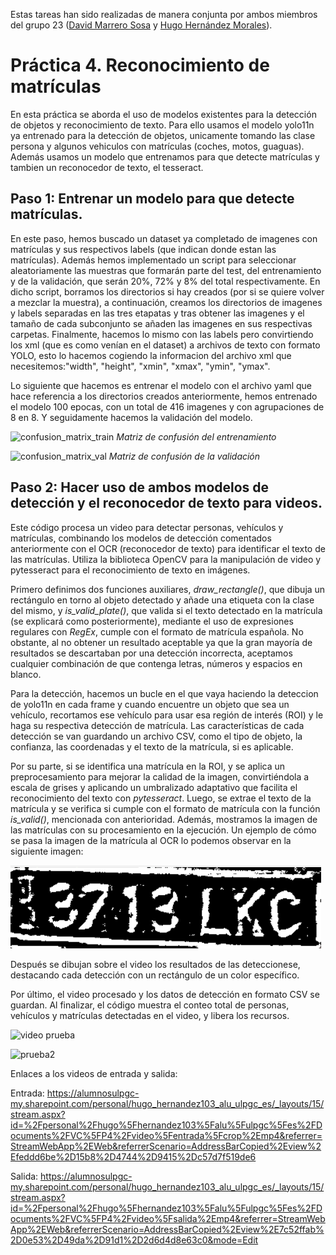 Estas tareas han sido realizadas de manera conjunta por ambos miembros del grupo 23 ([David Marrero Sosa](https://github.com/deivinot) y [Hugo Hernández Morales](https://github.com/HugoHdez)).

# Práctica 4. Reconocimiento de matrículas

En esta práctica se aborda el uso de modelos existentes para la detección de objetos y reconocimiento de texto. Para ello usamos el modelo yolo11n ya entrenado para la detección de objetos, unicamente tomando las clase persona y algunos vehiculos con matrículas (coches, motos, guaguas). Además usamos un modelo que entrenamos para que detecte matrículas y tambien un reconocedor de texto, el tesseract.

## **Paso 1:** Entrenar un modelo para que detecte matrículas.

En este paso, hemos buscado un dataset ya completado de imagenes con matrículas y sus respectivos labels (que indican donde estan las matrículas). Además hemos implementado un script para seleccionar aleatoriamente las muestras que formarán parte del test, del entrenamiento y de la validación, que serán 20%, 72% y 8% del total respectivamente. En dicho script, borramos los directorios si hay creados (por si se quiere volver a mezclar la muestra), a continuación, creamos los directorios de imagenes y labels separadas en las tres etapatas y tras obtener las imagenes y el tamaño de cada subconjunto se añaden las imagenes en sus respectivas carpetas. Finalmente, hacemos lo mismo con las labels pero convirtiendo los xml (que es como venían en el dataset) a archivos de texto con formato YOLO, esto lo hacemos cogiendo la informacion del archivo xml que necesitemos:"width", "height", "xmin", "xmax", "ymin", "ymax".

Lo siguiente que hacemos es entrenar el modelo con el archivo yaml que hace referencia a los directorios creados anteriormente, hemos entrenado el modelo 100 epocas, con un total de 416 imagenes y con agrupaciones de 8 en 8. Y seguidamente hacemos la validación del modelo.

![confusion_matrix_train](https://github.com/user-attachments/assets/c2fd850e-af84-4a2a-9ccc-3fedce0a6255)
*Matriz de confusión del entrenamiento*


![confusion_matrix_val](https://github.com/user-attachments/assets/523f4044-f5e1-4b8d-a748-31324d7cf407)
*Matriz de confusión de la validación*

## **Paso 2:** Hacer uso de ambos modelos de detección y el reconocedor de texto para videos.

Este código procesa un video para detectar personas, vehículos y matrículas, combinando los modelos de detección comentados anteriormente con el OCR (reconocedor de texto) para identificar el texto de las matrículas. Utiliza la biblioteca OpenCV para la manipulación de video y pytesseract para el reconocimiento de texto en imágenes.

Primero definimos dos funciones auxiliares, *draw_rectangle()*, que dibuja un rectángulo en torno al objeto detectado y añade una etiqueta con la clase del mismo, y *is_valid_plate()*, que valida si el texto detectado en la matrícula (se explicará como posteriormente), mediante el uso de expresiones regulares con *RegEx*, cumple con el formato de matrícula española. No obstante, al no obtener un resultado aceptable ya que la gran mayoría de resultados se descartaban por una detección incorrecta, aceptamos cualquier combinación de que contenga letras, números y espacios en blanco.

Para la detección, hacemos un bucle en el que vaya haciendo la deteccion de yolo11n en cada frame y cuando encuentre un objeto que sea un vehículo, recortamos ese vehículo para usar esa región de interés (ROI) y le haga su respectiva detección de matrícula. Las características de cada detección se van guardando un archivo CSV, como el tipo de objeto, la confianza, las coordenadas y el texto de la matrícula, si es aplicable.

Por su parte, si se identifica una matrícula en la ROI, y se aplica un preprocesamiento para mejorar la calidad de la imagen, convirtiéndola a escala de grises y aplicando un umbralizado adaptativo que facilita el reconocimiento del texto con *pytesseract*. Luego, se extrae el texto de la matrícula y se verifica si cumple con el formato de matrícula con la función *is_valid()*, mencionada con anterioridad. Además, mostramos la imagen de las matrículas con su procesamiento en la ejecución. Un ejemplo de cómo se pasa la imagen de la matrícula al OCR lo podemos observar en la siguiente imagen:

![alt text](salida_matricula_ejecucion.png)

Después se dibujan sobre el video los resultados de las deteccionese, destacando cada detección con un rectángulo de un color específico.

Por último, el video procesado y los datos de detección en formato CSV se guardan. Al finalizar, el código muestra el conteo total de personas, vehículos y matrículas detectadas en el video, y libera los recursos.



![video prueba](https://github.com/user-attachments/assets/4815e453-9dd0-4d5f-acb4-55153dc9daeb)


![prueba2](https://github.com/user-attachments/assets/f324514f-f80d-43fa-ac03-bf11161c5159)


Enlaces a los videos de entrada y salida:

Entrada:
https://alumnosulpgc-my.sharepoint.com/personal/hugo_hernandez103_alu_ulpgc_es/_layouts/15/stream.aspx?id=%2Fpersonal%2Fhugo%5Fhernandez103%5Falu%5Fulpgc%5Fes%2FDocuments%2FVC%5FP4%2Fvideo%5Fentrada%5Fcrop%2Emp4&referrer=StreamWebApp%2EWeb&referrerScenario=AddressBarCopied%2Eview%2Efeddd6be%2D15b8%2D4744%2D9415%2Dc57d7f519de6

Salida:
https://alumnosulpgc-my.sharepoint.com/personal/hugo_hernandez103_alu_ulpgc_es/_layouts/15/stream.aspx?id=%2Fpersonal%2Fhugo%5Fhernandez103%5Falu%5Fulpgc%5Fes%2FDocuments%2FVC%5FP4%2Fvideo%5Fsalida%2Emp4&referrer=StreamWebApp%2EWeb&referrerScenario=AddressBarCopied%2Eview%2E7c52ffab%2D0e53%2D49da%2D91d1%2D2d6d4d8e63c0&mode=Edit


